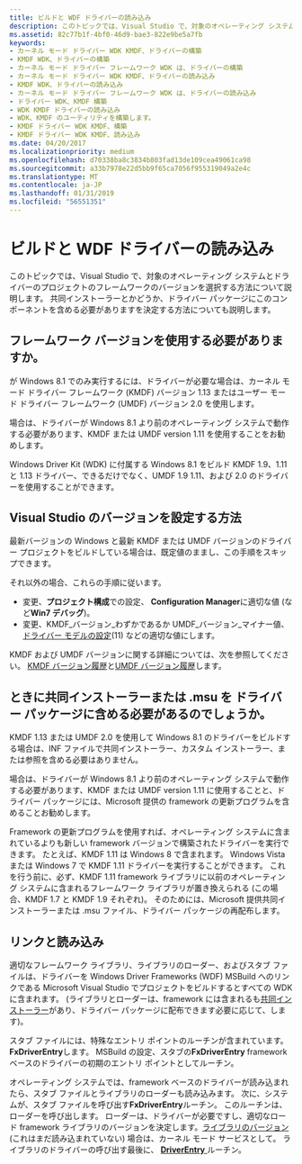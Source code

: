 ```yaml
---
title: ビルドと WDF ドライバーの読み込み
description: このトピックでは、Visual Studio で、対象のオペレーティング システムとドライバーのプロジェクトのフレームワークのバージョンを選択する方法について説明します。 共同インストーラーとかどうか、ドライバー パッケージにこのコンポーネントを含める必要がありますを決定する方法についても説明します。
ms.assetid: 82c77b1f-4bf0-46d9-bae3-822e9be5a7fb
keywords:
- カーネル モード ドライバー WDK KMDF、ドライバーの構築
- KMDF WDK、ドライバーの構築
- カーネル モード ドライバー フレームワーク WDK は、ドライバーの構築
- カーネル モード ドライバー WDK KMDF、ドライバーの読み込み
- KMDF WDK、ドライバーの読み込み
- カーネル モード ドライバー フレームワーク WDK は、ドライバーの読み込み
- ドライバー WDK、KMDF 構築
- WDK KMDF ドライバーの読み込み
- WDK、KMDF のユーティリティを構築します。
- KMDF ドライバー WDK KMDF、構築
- KMDF ドライバー WDK KMDF、読み込み
ms.date: 04/20/2017
ms.localizationpriority: medium
ms.openlocfilehash: d70338ba8c3834b803fad13de109cea49061ca98
ms.sourcegitcommit: a33b7978e22d5bb9f65ca7056f955319049a2e4c
ms.translationtype: MT
ms.contentlocale: ja-JP
ms.lasthandoff: 01/31/2019
ms.locfileid: "56551351"
---
```

# <a name="building-and-loading-a-wdf-driver"></a>ビルドと WDF ドライバーの読み込み


このトピックでは、Visual Studio で、対象のオペレーティング システムとドライバーのプロジェクトのフレームワークのバージョンを選択する方法について説明します。 共同インストーラーとかどうか、ドライバー パッケージにこのコンポーネントを含める必要がありますを決定する方法についても説明します。

## <a name="which-framework-version-should-i-use"></a>フレームワーク バージョンを使用する必要がありますか。


が Windows 8.1 でのみ実行するには、ドライバーが必要な場合は、カーネル モード ドライバー フレームワーク (KMDF) バージョン 1.13 またはユーザー モード ドライバー フレームワーク (UMDF) バージョン 2.0 を使用します。

場合は、ドライバーが Windows 8.1 より前のオペレーティング システムで動作する必要があります、KMDF または UMDF version 1.11 を使用することをお勧めします。

Windows Driver Kit (WDK) に付属する Windows 8.1 をビルド KMDF 1.9、1.11 と 1.13 ドライバー、できるだけでなく、UMDF 1.9 1.11、および 2.0 のドライバーを使用することができます。

## <a name="how-do-i-set-the-versions-in-visual-studio"></a>Visual Studio のバージョンを設定する方法


最新バージョンの Windows と最新 KMDF または UMDF バージョンのドライバー プロジェクトをビルドしている場合は、既定値のままし、この手順をスキップできます。

それ以外の場合、これらの手順に従います。

-   変更、**プロジェクト構成**での設定、 **Configuration Manager**に適切な値 (など**Win7 デバッグ**)。
-   変更、KMDF\_バージョン\_わずかであるか UMDF\_バージョン\_マイナー値、[ドライバー モデルの設定](https://msdn.microsoft.com/windows-drivers/develop/driver_model_settings_properties_for_driver_projects)(11) などの適切な値にします。

KMDF および UMDF バージョンに関する詳細については、次を参照してください。 [KMDF バージョン履歴](kmdf-version-history.md)と[UMDF バージョン履歴](umdf-version-history.md)します。

## <a name="when-do-i-need-to-include-a-co-installer-or-msu-in-my-driver-package"></a>ときに共同インストーラーまたは .msu を ドライバー パッケージに含める必要があるのでしょうか。


KMDF 1.13 または UMDF 2.0 を使用して Windows 8.1 のドライバーをビルドする場合は、INF ファイルで共同インストーラー、カスタム インストーラー、または参照を含める必要はありません。

場合は、ドライバーが Windows 8.1 より前のオペレーティング システムで動作する必要があります、KMDF または UMDF version 1.11 に使用することと、ドライバー パッケージには、Microsoft 提供の framework の更新プログラムを含めることお勧めします。

Framework の更新プログラムを使用すれば、オペレーティング システムに含まれているよりも新しい framework バージョンで構築されたドライバーを実行できます。 たとえば、KMDF 1.11 は Windows 8 で含まれます。 Windows Vista または Windows 7 で KMDF 1.11 ドライバーを実行することができます。 これを行う前に、必ず、KMDF 1.11 framework ライブラリに以前のオペレーティング システムに含まれるフレームワーク ライブラリが置き換えられる (この場合、KMDF 1.7 と KMDF 1.9 それぞれ)。 そのためには、Microsoft 提供共同インストーラーまたは .msu ファイル、ドライバー パッケージの再配布します。

## <a name="linking-and-loading"></a>リンクと読み込み


適切なフレームワーク ライブラリ、ライブラリのローダー、およびスタブ ファイルは、ドライバーを Windows Driver Frameworks (WDF) MSBuild へのリンクである Microsoft Visual Studio でプロジェクトをビルドするとすべての WDK に含まれます。 (ライブラリとローダーは、framework には含まれるも[共同インストーラー](installing-the-framework-s-co-installer.md)があり、ドライバー パッケージに配布できます必要に応じて、します)。

スタブ ファイルには、特殊なエントリ ポイントのルーチンが含まれています。**FxDriverEntry**します。 MSBuild の設定、スタブの**FxDriverEntry** framework ベースのドライバーの初期のエントリ ポイントとしてルーチン。

オペレーティング システムでは、framework ベースのドライバーが読み込まれたら、スタブ ファイルとライブラリのローダーも読み込みます。 次に、システムが、スタブ ファイルを呼び出す**FxDriverEntry**ルーチン。 このルーチンは、ローダーを呼び出します。 ローダーは、ドライバーが必要ですし、適切なロード framework ライブラリのバージョンを決定します。[ライブラリのバージョン](framework-library-versioning.md)(これはまだ読み込まれていない) 場合は、カーネル モード サービスとして。 ライブラリのドライバーの呼び出す最後に、 [ **DriverEntry** ](https://msdn.microsoft.com/library/windows/hardware/ff540807)ルーチン。

 

 





